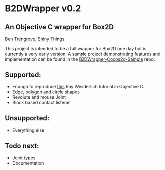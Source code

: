 B2DWrapper v0.2
===============
An Objective C wrapper for Box2D
--------------------------------
[Ben Trengrove](http://bentrengrove.com), [Shiny Things](http://getshinythings.com)

This project is intended to be a full wrapper for Box2D one day but is currently a very early version.
A sample project demonstrating features and implementation can be found in the [B2DWrapper-Cocos2d-Sample](https://github.com/bentrengrove/B2DWrapper-Cocos2d-Sample) repo.

Supported:
----------
+ Enough to reproduce [this](http://www.raywenderlich.com/457/intro-to-box2d-with-cocos2d-tutorial-bouncing-balls) Ray Wenderlich tutorial in Objective C.
+ Edge, polygon and circle shapes
+ Revolute and mouse Joint
+ Block based contact listener

Unsupported:
------------
+ Everything else

Todo next:
----------
+ Joint types 
+ Documentation 

